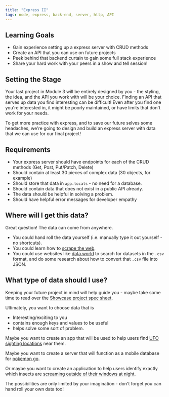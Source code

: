 ```yaml
---
title: "Express II"
tags: node, express, back-end, server, http, API
---
```


## Learning Goals

* Gain experience setting up a express server with CRUD methods
* Create an API that you can use on future projects
* Peek behind that backend curtain to gain some full stack experience
* Share your hard work with your peers in a show and tell session!

## Setting the Stage

Your last project in Module 3 will be entirely designed by you - the styling, the idea, and the API you work with will be your choice. Finding an API that serves up data you find interesting can be difficult! Even after you find one you're interested in, it might be poorly maintained, or have limits that don't work for your needs.

To get more practice with express, and to save our future selves some headaches, we're going to design and build an express server with data that we can use for our final project!

## Requirements
- Your express server should have endpoints for each of the CRUD methods (Get, Post, Put/Patch, Delete)
- Should contain at least 30 pieces of complex data (30 objects, for example)
- Should store that data in `app.locals` - no need for a database.
- Should contain data that does not exist in a public API already.
- The data should be helpful in solving a problem.
- Should have helpful error messages for developer empathy

## Where will I get this data?
Great question! The data can come from anywhere.
- You could hand roll the data yourself (i.e. manually type it out yourself - no shortcuts).
- You could learn how to [scrape the web](https://frontend.turing.edu/lessons/module-4/web-scraping-workshop).
- You could use websites like [data.world](https://data.world/search?q=) to search for datasets in the `.csv` format, and do some research about how to convert that `.csv` file into JSON.

## What type of data should I use?
Keeping your future project in mind will help guide you - maybe take some time to read over the [Showcase project spec sheet](https://frontend.turing.edu/projects/module-3/showcase.html).

Ultimately, you want to choose data that is
- Interesting/exciting to you
- contains enough keys and values to be useful
- helps solve some sort of problem.

Maybe you want to create an app that will be used to help users find [UFO sighting locations](https://data.world/khturner/national-ufo-reporting-center-reports) near them.

Maybe you want to create a server that will function as a mobile database for [pokemon go](https://data.world/ljvmiranda921/pokemon-go-dataset).

Or maybe you want to create an application to help users identify exactly which insects are [screaming outside of their windows at night](https://data.world/us-usda-gov/7139e8c7-d0d4-4207-816e-a3c71fee8f63).

The possibilities are only limited by your imagination - don't forget you can hand roll your own data too!
